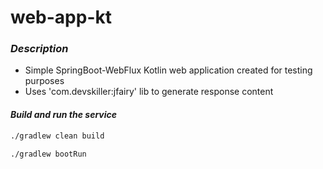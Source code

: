 # web-app-kt

### *Description*

- Simple SpringBoot-WebFlux Kotlin web application created for testing purposes
- Uses 'com.devskiller:jfairy' lib to generate response content

#### *Build and run the service*

```bash
./gradlew clean build
``` 
```bash
./gradlew bootRun
``` 